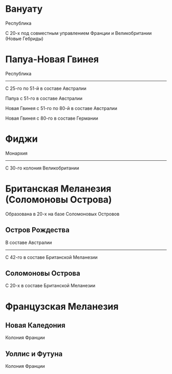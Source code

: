 # Вануату

Республика

С 20-х под совместным управлением Франции и Великобритании (Новые Гебриды)

# Папуа-Новая Гвинея

Республика

----

С 25-го по 51-й в составе Австралии

Папуа с 51-го в составе Австралии

Новая Гвинея с 51-го по 80-й в составе Австралии

Новая Гвинея с 80-го в составе Германии 

# Фиджи

Монархия

----

С 30-го колония Великобритании

# Британская Меланезия (Соломоновы Острова)

Образована в 20-х на базе Соломоновых Островов

## Остров Рождества

В составе Австралии

----

С 42-го в составе Британской Меланезии

## Соломоновы Острова

С 20-х в составе Британской Меланезии

# Французская Меланезия

## Новая Каледония

Колония Франции

## Уоллис и Футуна

Колония Франции
